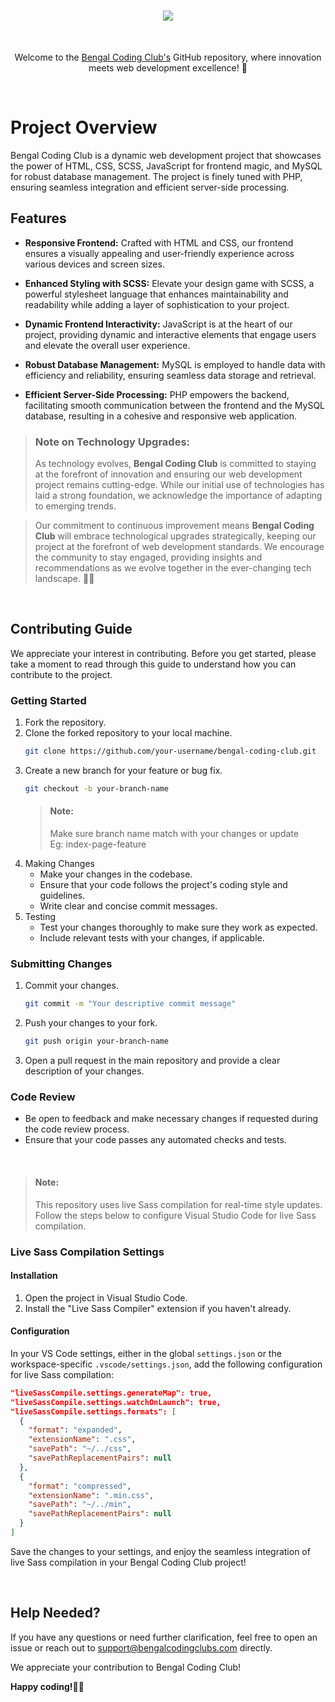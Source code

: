 <h1 align="center">
  <a href="https://git.io/typing-svg"><img src="https://readme-typing-svg.demolab.com?font=Montserrat&weight=900&pause=1000&color=7CF7B0&random=false&width=600&lines=Welcome+to+%22Bengal+Coding+Club%22+GitHub+Repository" /></a>
</h1>

<br>

<p align="center">Welcome to the <a href="https://bengalcodingclubs.com/">Bengal Coding Club's</a> GitHub repository, where innovation meets web development excellence! 🚀</p>

<br>

# Project Overview

Bengal Coding Club is a dynamic web development project that showcases the power of HTML, CSS, SCSS, JavaScript for frontend magic, and MySQL for robust database management. The project is finely tuned with PHP, ensuring seamless integration and efficient server-side processing.

## Features

- **Responsive Frontend:** Crafted with HTML and CSS, our frontend ensures a visually appealing and user-friendly experience across various devices and screen sizes.

- **Enhanced Styling with SCSS:** Elevate your design game with SCSS, a powerful stylesheet language that enhances maintainability and readability while adding a layer of sophistication to your project.

- **Dynamic Frontend Interactivity:** JavaScript is at the heart of our project, providing dynamic and interactive elements that engage users and elevate the overall user experience.

- **Robust Database Management:** MySQL is employed to handle data with efficiency and reliability, ensuring seamless data storage and retrieval.

- **Efficient Server-Side Processing:** PHP empowers the backend, facilitating smooth communication between the frontend and the MySQL database, resulting in a cohesive and responsive web application.

> ### Note on Technology Upgrades:
>
> As technology evolves, **Bengal Coding Club** is committed to staying at the forefront of innovation and ensuring our web development project remains cutting-edge. While our initial use of technologies has laid a strong foundation, we acknowledge the importance of adapting to emerging trends.

> Our commitment to continuous improvement means **Bengal Coding Club** will embrace technological upgrades strategically, keeping our project at the forefront of web development standards. We encourage the community to stay engaged, providing insights and recommendations as we evolve together in the ever-changing tech landscape. 🚀✨

<br>

## Contributing Guide

We appreciate your interest in contributing. Before you get started, please take a moment to read through this guide to understand how you can contribute to the project.

### Getting Started

1. Fork the repository.
2. Clone the forked repository to your local machine.
   ```bash
   git clone https://github.com/your-username/bengal-coding-club.git
   ```
3. Create a new branch for your feature or bug fix.
   ```bash
   git checkout -b your-branch-name
   ```
   > #### Note:
   >
   > Make sure branch name match with your changes or update <br>
   > Eg: index-page-feature
4. Making Changes
   - Make your changes in the codebase.
   - Ensure that your code follows the project's coding style and guidelines.
   - Write clear and concise commit messages.
5. Testing
   - Test your changes thoroughly to make sure they work as expected.
   - Include relevant tests with your changes, if applicable.

### Submitting Changes

1. Commit your changes.
   ```bash
   git commit -m "Your descriptive commit message"
   ```
2. Push your changes to your fork.
   ```bash
   git push origin your-branch-name
   ```
3. Open a pull request in the main repository and provide a clear description of your changes.

### Code Review

- Be open to feedback and make necessary changes if requested during the code review process.
- Ensure that your code passes any automated checks and tests.

<br>

> #### Note:
>
> This repository uses live Sass compilation for real-time style updates. Follow the steps below to configure Visual Studio Code for live Sass compilation.

### Live Sass Compilation Settings

#### Installation

1. Open the project in Visual Studio Code.
2. Install the "Live Sass Compiler" extension if you haven't already.

#### Configuration

In your VS Code settings, either in the global `settings.json` or the workspace-specific `.vscode/settings.json`, add the following configuration for live Sass compilation:

```json
"liveSassCompile.settings.generateMap": true,
"liveSassCompile.settings.watchOnLaunch": true,
"liveSassCompile.settings.formats": [
  {
    "format": "expanded",
    "extensionName": ".css",
    "savePath": "~/../css",
    "savePathReplacementPairs": null
  },
  {
    "format": "compressed",
    "extensionName": ".min.css",
    "savePath": "~/../min",
    "savePathReplacementPairs": null
  }
]
```

Save the changes to your settings, and enjoy the seamless integration of live Sass compilation in your Bengal Coding Club project!

<br>

## Help Needed?

If you have any questions or need further clarification, feel free to open an issue or reach out to support@bengalcodingclubs.com directly.

We appreciate your contribution to Bengal Coding Club!

**Happy coding!🚀💫**
